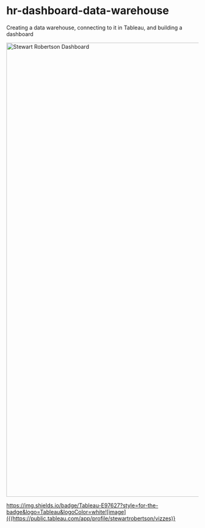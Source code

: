 # hr-dashboard-data-warehouse
Creating a data warehouse, connecting to it in Tableau, and building a dashboard

<img width="1189" alt="Stewart Robertson Dashboard" src="https://github.com/user-attachments/assets/9bef3dcd-747c-4253-b814-68f215acf4cf" />

https://img.shields.io/badge/Tableau-E97627?style=for-the-badge&logo=Tableau&logoColor=white![image]({(https://public.tableau.com/app/profile/stewartrobertson/vizzes)}
